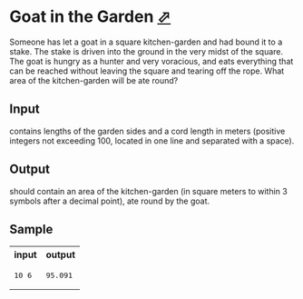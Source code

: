 # Goat in the Garden [⬀](https://acm.timus.ru/problem.aspx?space=1&num=1084)


Someone has let a goat in a square kitchen-garden and had bound it to a stake. The stake is driven into the ground in the very midst of the square. The goat is hungry as a hunter and very voracious, and eats everything that can be reached without leaving the square and tearing off the rope. What area of the kitchen-garden will be ate round?

## Input
contains lengths of the garden sides and a cord length in meters (positive integers not exceeding 100, located in one line and separated with a space).

## Output

should contain an area of the kitchen-garden (in square meters to within 3 symbols after a decimal point), ate round by the goat.

## Sample

<table>
<tr>
<th>input</th>
<th>output</th>
</tr>
<tr>
<td style="vertical-align: top">
<pre>
10 6
</pre>
</td>
<td style="vertical-align: top">
<pre>
95.091
</pre>
</td>
</tr>
</table>
